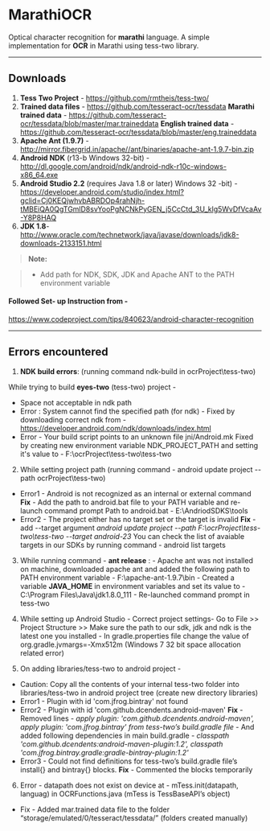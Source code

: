 # MarathiOCR

Optical character recognition for **marathi** language.
A simple implementation for **OCR** in Marathi using tess-two library.

----------

Downloads
-------------
1.  **Tess Two Project** - https://github.com/rmtheis/tess-two/
2.  **Trained data files** - https://github.com/tesseract-ocr/tessdata
**Marathi trained data** - https://github.com/tesseract-ocr/tessdata/blob/master/mar.traineddata
**English trained data** - https://github.com/tesseract-ocr/tessdata/blob/master/eng.traineddata
3.  **Apache Ant (1.9.7)** - http://mirror.fibergrid.in/apache//ant/binaries/apache-ant-1.9.7-bin.zip 
4.  **Android NDK** (r13-b Windows 32-bit) - http://dl.google.com/android/ndk/android-ndk-r10c-windows-x86_64.exe
5. **Android Studio 2.2** (requires Java 1.8 or later) Windows 32 -bit) - https://developer.android.com/studio/index.html?gclid=Cj0KEQjwhvbABRDOp4rahNjh-tMBEiQA0QgTGmlD8svYooPgNCNkPyGEN_j5CcCtd_3U_klg5WvDfVcaAv-Y8P8HAQ 
6. **JDK 1.8**- http://www.oracle.com/technetwork/java/javase/downloads/jdk8-downloads-2133151.html



> **Note:**

> - Add path for NDK, SDK, JDK and Apache ANT to the PATH environment variable 

#### <i class="icon-link"></i> Followed Set- up Instruction from -
 https://www.codeproject.com/tips/840623/android-character-recognition


----------
Errors encountered
-------------------

 1.   **NDK build errors**: (running command ndk-build in ocrProject\tess-two\)

  While trying to build **eyes-two** (tess-two) project -   
- Space not acceptable in ndk path
- Error : System cannot find the specified path (for ndk) -
  Fixed by downloading correct ndk from - https://developer.android.com/ndk/downloads/index.html 
- Error - Your build script points to an unknown file jni/Android.mk
 Fixed by creating new environment variable NDK_PROJECT_PATH and setting it's value to - F:\ocrProject\tess-two\tess-two
 
 2. While setting project path (running command - android update project --path ocrProject\tess-two)
- Error1 - Android is not recognized as an internal or external command
  **Fix** - Add the path to android.bat file to your PATH variable and re-launch command prompt
  Path to android.bat - E:\AndriodSDKS\tools
- Error2 - The project either has no target set or the target is invalid
  **Fix** - add --target argument
   *android update project --path F:\ocrProject\tess-two\tess-two --target android-23*
   You can check the list of avaiable targets in our SDKs by running command - android list targets
   
 3.  While running command - **ant release** :
    - Apache ant was not installed on machine, downloaded apache ant and added the following path to PATH environment variable - F:\apache-ant-1.9.7\bin
    - Created a variable **JAVA_HOME** in environment variables and set its value to - C:\Program Files\Java\jdk1.8.0_111
    - Re-launched command prompt in tess-two
 
 4.  While setting up Android Studio 
    - Correct project settings- Go to File >> Project Structure >> Make sure the path to our sdk, jdk and ndk is the latest one you installed
    - In gradle.properties file change the value of org.gradle.jvmargs=-Xmx512m  (Windows 7 32 bit space allocation related error)

 5. On adding libraries/tess-two to android project -
   - Caution: Copy all the contents of your internal tess-two folder into libraries/tess-two in android project tree (create new directory libraries)
   - Error1 - Plugin with id 'com.jfrog.bintray' not found 
   - Error2 - Plugin with id 'com.github.dcendents.android-maven'
     **Fix** - Removed lines - 
        *apply plugin: 'com.github.dcendents.android-maven', 
        apply plugin: 'com.jfrog.bintray' from tess-two’s build.gradle file*
    - And added following dependencies in main build.gradle - 
       *classpath 'com.github.dcendents:android-maven-plugin:1.2', 
        classpath 'com.jfrog.bintray.gradle:gradle-bintray-plugin:1.2'*
   - Error3 -  Could not find definitions for tess-two’s build.gradle file’s install{} and bintray{} blocks. 
     **Fix** - Commented the blocks temporarily
   
 6. Error - datapath does not exist on device at - mTess.init(datapath, languag) in OCRFunctions.java (mTess is TessBaseAPI’s object)
   - Fix - Added mar.trained data file to the folder “storage/emulated/0/tesseract/tessdata/” (folders created manually)
